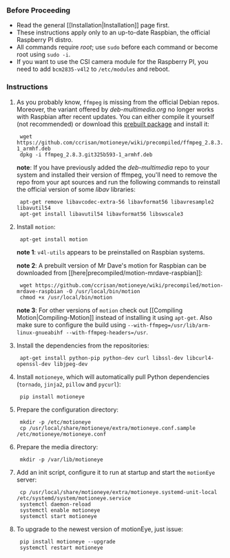 ### Before Proceeding
* Read the general [[Installation|Installation]] page first.
* These instructions apply only to an up-to-date Raspbian, the official Raspberry PI distro.
* All commands require *root*; use `sudo` before each command or become root using `sudo -i`.
* If you want to use the CSI camera module for the Raspberry PI, you need to add `bcm2835-v4l2` to `/etc/modules` and reboot.

### Instructions

1. As you probably know, `ffmpeg` is missing from the official Debian repos. Moreover, the variant offered  by *deb-multimedia.org* no longer works with Raspbian after recent updates. You can either compile it yourself (not recommended) or download this [prebuilt package](precompiled/ffmpeg_2.8.3.git325b593-1_armhf.deb) and install it:

        wget https://github.com/ccrisan/motioneye/wiki/precompiled/ffmpeg_2.8.3.git325b593-1_armhf.deb
        dpkg -i ffmpeg_2.8.3.git325b593-1_armhf.deb

    **note**: If you have previously added the *deb-multimedia* repo to your system and installed their version of ffmpeg, you'll need to remove the repo from your apt sources and run the following commands to reinstall the official version of some *libav* libraries:

        apt-get remove libavcodec-extra-56 libavformat56 libavresample2 libavutil54
        apt-get install libavutil54 libavformat56 libswscale3

2. Install `motion`:

        apt-get install motion

    **note 1**: `v4l-utils` appears to be preinstalled on Raspbian systems.

    **note 2**: A prebuilt version of Mr Dave's motion for Raspbian can be downloaded from [[here|precompiled/motion-mrdave-raspbian]]:

        wget https://github.com/ccrisan/motioneye/wiki/precompiled/motion-mrdave-raspbian -O /usr/local/bin/motion
        chmod +x /usr/local/bin/motion

    **note 3**: For other versions of `motion` check out [[Compiling Motion|Compiling-Motion]] instead of installing it using `apt-get`. Also make sure to configure the build using `--with-ffmpeg=/usr/lib/arm-linux-gnueabihf --with-ffmpeg-headers=/usr`.

3. Install the dependencies from the repositories:

        apt-get install python-pip python-dev curl libssl-dev libcurl4-openssl-dev libjpeg-dev

4. Install `motioneye`, which will automatically pull Python dependencies (`tornado`, `jinja2`, `pillow` and `pycurl`):

        pip install motioneye

5. Prepare the configuration directory:

        mkdir -p /etc/motioneye
        cp /usr/local/share/motioneye/extra/motioneye.conf.sample /etc/motioneye/motioneye.conf

6. Prepare the media directory:

        mkdir -p /var/lib/motioneye

7. Add an init script, configure it to run at startup and start the `motionEye` server:

        cp /usr/local/share/motioneye/extra/motioneye.systemd-unit-local /etc/systemd/system/motioneye.service
        systemctl daemon-reload
        systemctl enable motioneye
        systemctl start motioneye

8. To upgrade to the newest version of motionEye, just issue:

        pip install motioneye --upgrade
        systemctl restart motioneye
